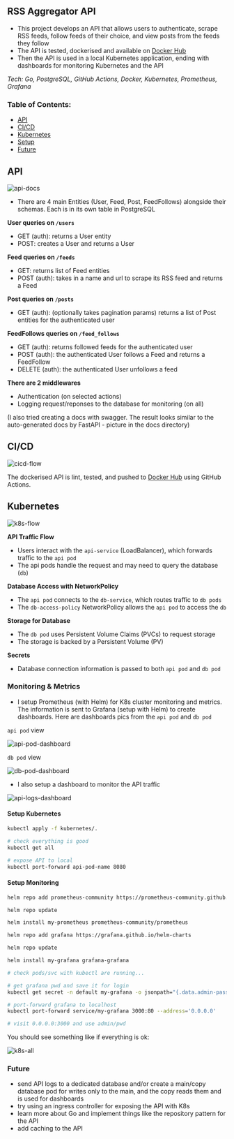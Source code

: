 ## RSS Aggregator API

- This project develops an API that allows users to authenticate, scrape RSS feeds, follow feeds of their choice, and view posts from the feeds they follow
- The API is tested, dockerised and available on [Docker Hub](https://hub.docker.com/repository/docker/timee98642/rss-agg-api/general)
- Then the API is used in a local Kubernetes application, ending with dashboards for monitoring Kubernetes and the API

*Tech: Go, PostgreSQL, GitHub Actions, Docker, Kubernetes, Prometheus, Grafana*

### Table of Contents:

- [API](#api)
- [CI/CD](#cicd)
- [Kubernetes](#kubernetes)
- [Setup](#setup)
- [Future](#future)

## API 

![api-docs](project-info/api.svg)

- There are 4 main Entities (User, Feed, Post, FeedFollows) alongside their schemas. Each is in its own table in PostgreSQL

**User queries on `/users`**
- GET (auth): returns a User entity
- POST: creates a User and returns a User

**Feed queries on `/feeds`**
- GET: returns list of Feed entities
- POST (auth): takes in a name and url to scrape its RSS feed and returns a Feed

**Post queries on `/posts`**
- GET (auth): (optionally takes pagination params) returns a list of Post entities for the authenticated user

**FeedFollows queries on `/feed_follows`**
- GET (auth): returns followed feeds for the authenticated user
- POST (auth): the authenticated User follows a Feed and returns a FeedFollow
- DELETE (auth): the authenticated User unfollows a feed

**There are 2 middlewares**
- Authentication (on selected actions)
- Logging request/reponses to the database for monitoring (on all)

(I also tried creating a docs with swagger. The result looks similar to the auto-generated docs by FastAPI - picture in the docs directory)

## CI/CD

![cicd-flow](project-info/cicd-flow.svg)

The dockerised API is lint, tested, and pushed to [Docker Hub](https://hub.docker.com/repository/docker/timee98642/rss-agg-api/general) using GitHub Actions.

## Kubernetes

![k8s-flow](project-info/k8s-flow.svg)

**API Traffic Flow**
- Users interact with the `api-service` (LoadBalancer), which forwards traffic to the `api pod`
- The api pods handle the request and may need to query the database (`db`)

**Database Access with NetworkPolicy**
- The `api pod` connects to the `db-service`, which routes traffic to `db pods`
- The `db-access-policy` NetworkPolicy allows the `api pod` to access the `db`

**Storage for Database**
- The `db pod` uses Persistent Volume Claims (PVCs) to request storage
- The storage is backed by a Persistent Volume (PV)

**Secrets**
- Database connection information is passed to both `api pod` and `db pod`

### Monitoring & Metrics

- I setup Prometheus (with Helm) for K8s cluster monitoring and metrics. The information is sent to Grafana (setup with Helm) to create dashboards. Here are dashboards pics from the `api pod` and `db pod`

`api pod` view

![api-pod-dashboard](project-info/api-pod-dashboard.png)

`db pod` view

![db-pod-dashboard](project-info/db-pod-dashboard.png)

- I also setup a dashboard to monitor the API traffic

![api-logs-dashboard](project-info/api-logs-dashboard.png)


#### Setup Kubernetes

```bash
kubectl apply -f kubernetes/.

# check everything is good 
kubectl get all

# expose API to local
kubectl port-forward api-pod-name 8080
```

#### Setup Monitoring

```bash
helm repo add prometheus-community https://prometheus-community.github.io/helm-charts

helm repo update

helm install my-prometheus prometheus-community/prometheus

helm repo add grafana https://grafana.github.io/helm-charts

helm repo update

helm install my-grafana grafana-grafana

# check pods/svc with kubectl are running...

# get grafana pwd and save it for login
kubectl get secret -n default my-grafana -o jsonpath="{.data.admin-password}" | base64 --decode ; echo

# port-forward grafana to localhost
kubectl port-forward service/my-grafana 3000:80 --address='0.0.0.0' 

# visit 0.0.0.0:3000 and use admin/pwd
```

You should see something like if everything is ok:

![k8s-all](project-info/k8s-all.png)

### Future

- send API logs to a dedicated database and/or create a main/copy database pod for writes only to the main, and the copy reads them and is used for dashboards
- try using an ingress controller for exposing the API with K8s
- learn more about Go and implement things like the repository pattern for the API
- add caching to the API
